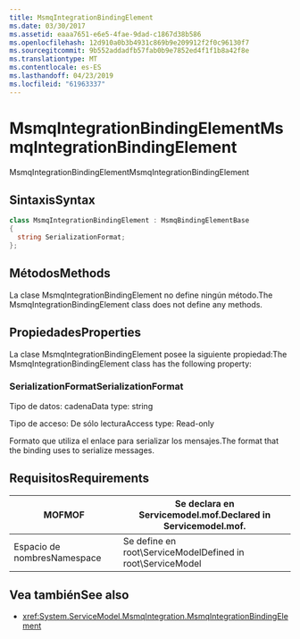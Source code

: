 ```yaml
---
title: MsmqIntegrationBindingElement
ms.date: 03/30/2017
ms.assetid: eaaa7651-e6e5-4fae-9dad-c1867d38b586
ms.openlocfilehash: 12d910a0b3b4931c869b9e209912f2f0c96130f7
ms.sourcegitcommit: 9b552addadfb57fab0b9e7852ed4f1f1b8a42f8e
ms.translationtype: MT
ms.contentlocale: es-ES
ms.lasthandoff: 04/23/2019
ms.locfileid: "61963337"
---
```

# <a name="msmqintegrationbindingelement"></a><span data-ttu-id="1cddb-102">MsmqIntegrationBindingElement</span><span class="sxs-lookup"><span data-stu-id="1cddb-102">MsmqIntegrationBindingElement</span></span>
<span data-ttu-id="1cddb-103">MsmqIntegrationBindingElement</span><span class="sxs-lookup"><span data-stu-id="1cddb-103">MsmqIntegrationBindingElement</span></span>  
  
## <a name="syntax"></a><span data-ttu-id="1cddb-104">Sintaxis</span><span class="sxs-lookup"><span data-stu-id="1cddb-104">Syntax</span></span>  
  
```csharp  
class MsmqIntegrationBindingElement : MsmqBindingElementBase  
{  
  string SerializationFormat;  
};  
```  
  
## <a name="methods"></a><span data-ttu-id="1cddb-105">Métodos</span><span class="sxs-lookup"><span data-stu-id="1cddb-105">Methods</span></span>  
 <span data-ttu-id="1cddb-106">La clase MsmqIntegrationBindingElement no define ningún método.</span><span class="sxs-lookup"><span data-stu-id="1cddb-106">The MsmqIntegrationBindingElement class does not define any methods.</span></span>  
  
## <a name="properties"></a><span data-ttu-id="1cddb-107">Propiedades</span><span class="sxs-lookup"><span data-stu-id="1cddb-107">Properties</span></span>  
 <span data-ttu-id="1cddb-108">La clase MsmqIntegrationBindingElement posee la siguiente propiedad:</span><span class="sxs-lookup"><span data-stu-id="1cddb-108">The MsmqIntegrationBindingElement class has the following property:</span></span>  
  
### <a name="serializationformat"></a><span data-ttu-id="1cddb-109">SerializationFormat</span><span class="sxs-lookup"><span data-stu-id="1cddb-109">SerializationFormat</span></span>  
 <span data-ttu-id="1cddb-110">Tipo de datos: cadena</span><span class="sxs-lookup"><span data-stu-id="1cddb-110">Data type: string</span></span>  
  
 <span data-ttu-id="1cddb-111">Tipo de acceso: De sólo lectura</span><span class="sxs-lookup"><span data-stu-id="1cddb-111">Access type: Read-only</span></span>  
  
 <span data-ttu-id="1cddb-112">Formato que utiliza el enlace para serializar los mensajes.</span><span class="sxs-lookup"><span data-stu-id="1cddb-112">The format that the binding uses to serialize messages.</span></span>  
  
## <a name="requirements"></a><span data-ttu-id="1cddb-113">Requisitos</span><span class="sxs-lookup"><span data-stu-id="1cddb-113">Requirements</span></span>  
  
|<span data-ttu-id="1cddb-114">MOF</span><span class="sxs-lookup"><span data-stu-id="1cddb-114">MOF</span></span>|<span data-ttu-id="1cddb-115">Se declara en Servicemodel.mof.</span><span class="sxs-lookup"><span data-stu-id="1cddb-115">Declared in Servicemodel.mof.</span></span>|  
|---------|-----------------------------------|  
|<span data-ttu-id="1cddb-116">Espacio de nombres</span><span class="sxs-lookup"><span data-stu-id="1cddb-116">Namespace</span></span>|<span data-ttu-id="1cddb-117">Se define en root\ServiceModel</span><span class="sxs-lookup"><span data-stu-id="1cddb-117">Defined in root\ServiceModel</span></span>|  
  
## <a name="see-also"></a><span data-ttu-id="1cddb-118">Vea también</span><span class="sxs-lookup"><span data-stu-id="1cddb-118">See also</span></span>

- <xref:System.ServiceModel.MsmqIntegration.MsmqIntegrationBindingElement>
